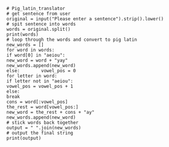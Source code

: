        # Pig_latin_translator
       # get sentence from user 
       original = input("Please enter a sentence").strip().lower()  
       # spit sentence into words 
       words = original.split() 
       print(words)   
       # loop through the words and convert to pig latin  
       new_words = []  
       for word in words:     
       if word[0] in "aeiou":         
       new_word = word + "yay"         
       new_words.append(new_word)     
       else:        vowel_pos = 0        
       for letter in word:            
       if letter not in "aeiou":                
       vowel_pos = vowel_pos + 1            
       else:              
       break        
       cons = word[:vowel_pos]        
       the_rest = word[vowel_pos:]        
       new_word = the_rest + cons + "ay"        
       new_words.append(new_word)   
       # stick words back together 
       output = " ".join(new_words)  
       # output the final string  
       print(output)
